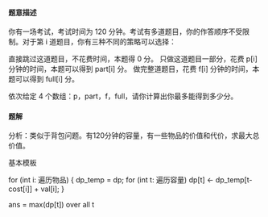 #### 题意描述
你有一场考试，考试时间为 120 分钟。考试有多道题目，你的作答顺序不受限制。对于第 i 道题目，你有三种不同的策略可以选择：

直接跳过这道题目，不花费时间，本题得 0 分。
只做这道题目一部分，花费 p[i] 分钟的时间，本题可以得到 part[i] 分。
做完整道题目，花费 f[i] 分钟的时间，本题可以得到 full[i] 分。

依次给定 4 个数组：p，part，f，full，请你计算出你最多能得到多少分。

#### 题解

分析：类似于背包问题。有120分钟的容量，有一些物品的价值和代价，求最大总价值。

基本模板

for (int i: 遍历物品)
{
    dp_temp = dp;
    for (int t: 遍历容量)
        dp[t] <- dp_temp[t-cost[i]] + val[i];
}

ans = max(dp[t])  over all t

